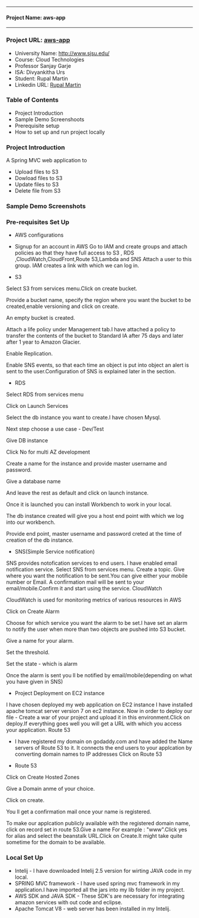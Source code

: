 ******************************
#### Project Name: aws-app
******************************

### Project URL: [aws-app](http://www.rupalmartin.com/AWSApp-1.0-SNAPSHOT)

* University Name: http://www.sjsu.edu/
* Course: Cloud Technologies
* Professor Sanjay Garje
* ISA: Divyankitha Urs
* Student: Rupal Martin 
* Linkedin URL: [Rupal Martin](https://www.linkedin.com/in/rupal-martin-34272272/)

### Table of Contents
* Project Introduction
* Sample Demo Screenshoots
* Prerequisite setup
* How to set up and run project locally

### Project Introduction
A Spring MVC web application to
* Upload files to S3
* Dowload files to S3
* Update files to S3
* Delete file from S3

### Sample Demo Screenshots



### Pre-requisites Set Up

* AWS configurations

* Signup for an account in AWS
Go to IAM and create groups and attach policies ao that they have full access to S3 , RDS ,CloudWatch,CloudFront,Route 53,Lambda and     SNS
Attach a user to this group.
IAM creates a link with which we can log in.

* S3

Select S3 from services menu.Click on create bucket.

Provide a bucket name, specify the region where you want the bucket to be created,enable versioning and click on create.

An empty bucket is created.

Attach a life policy under Management tab.I have attached a policy to transfer the contents of the bucket to Standard IA after 75 days and later after 1 year to Amazon Glacier.

Enable Replication.

Enable SNS events, so that each time an object is put into object an alert is sent to the user.Configuration of SNS is explained later in the section.

* RDS

Select RDS from services menu

Click on Launch Services

Select the db instance you want to create.I have chosen Mysql.

Next step choose a use case - Dev/Test

Give DB instance

Click No for multi AZ development

Create a name for the instance and provide master username and password.

Give a database name

And leave the rest as default and click on launch instance.

Once it is launched you can install Workbench to work in your local.

The db instance created will give you a host end point with which we log into our workbench.

Provide end point, master username and password creted at the time of creation of the db instance.

* SNS(Simple Service notification)

SNS provides notofication services to end users.
I have enabled email notification service.
Select SNS from services menu.
Create a topic.
Give where you want the notification to be sent.You can give either your mobile number or Email.
A confirmation mail will be sent to your email/mobile.Confirm it and start using the service.
CloudWatch

CloudWatch is used for monitoring metrics of various resources in AWS

Click on Create Alarm

Choose for which service you want the alarm to be set.I have set an alarm to notify the user when more than two objects are pushed into S3 bucket.

Give a name for your alarm.

Set the threshold.

Set the state - which is alarm

Once the alarm is sent you ll be notified by email/mobile(depending on what you have given in SNS)


* Project Deployment on EC2 instance

I have chosen deployed my web application on EC2 instance
I have installed apache tomcat server  version 7 on ec2 instance.
Now in order to deploy our file - Create a war of your project and upload it in this environment.Click on deploy.If everything goes well you will get a URL with which you access your application.
Route 53

* I have registered my domain on godaddy.com and have added the Name servers of Route 53 to it. It connects the end users to your applcation by converting domain names to IP addresses
Click on Route 53

* Route 53

Click on Create Hosted Zones

Give a Domain anme of your choice.

Click on create.

You ll get a confirmation mail once your name is registered.

To make our applcation publicly available with the registered domain name, click on record set in route 53.Give a name For example : "www".Click yes for alias and select the beanstalk URL.Click on Create.It might take quite sometime for the domain to be available.



### Local Set Up

* Intelij - I have downloaded Intelij 2.5 version for wirting JAVA code in my local.
* SPRING MVC framework - I have used spring mvc framework in my application.I have imported all the jars into my lib folder in my project.
* AWS SDK and JAVA SDK - These SDK's are necessary for integrating amazon services with out code and eclipse.
* Apache Tomcat V8 - web server has been installed in my Intelij.





